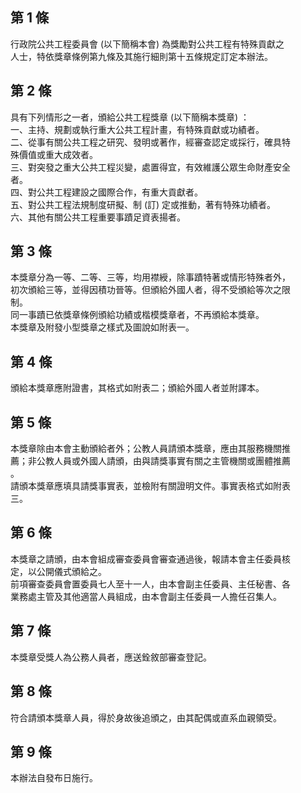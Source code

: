 第 1 條
-------
行政院公共工程委員會 (以下簡稱本會) 為獎勵對公共工程有特殊貢獻之  
人士，特依獎章條例第九條及其施行細則第十五條規定訂定本辦法。

第 2 條
-------
具有下列情形之一者，頒給公共工程獎章 (以下簡稱本獎章) ：  
一、主持、規劃或執行重大公共工程計畫，有特殊貢獻或功績者。  
二、從事有關公共工程之研究、發明或著作，經審查認定或採行，確具特  
    殊價值或重大成效者。  
三、對突發之重大公共工程災變，處置得宜，有效維護公眾生命財產安全  
    者。  
四、對公共工程建設之國際合作，有重大貢獻者。  
五、對公共工程法規制度研擬、制 (訂) 定或推動，著有特殊功績者。  
六、其他有關公共工程重要事蹟足資表揚者。

第 3 條
-------
本獎章分為一等、二等、三等，均用襟綬，除事蹟特著或情形特殊者外，  
初次頒給三等，並得因積功晉等。但頒給外國人者，得不受頒給等次之限  
制。  
同一事蹟已依獎章條例頒給功績或楷模獎章者，不再頒給本獎章。  
本獎章及附發小型獎章之樣式及圖說如附表一。

第 4 條
-------
頒給本獎章應附證書，其格式如附表二；頒給外國人者並附譯本。

第 5 條
-------
本獎章除由本會主動頒給者外；公教人員請頒本獎章，應由其服務機關推  
薦；非公教人員或外國人請頒，由與請獎事實有關之主管機關或團體推薦  
。  
請頒本獎章應填具請獎事實表，並檢附有關證明文件。事實表格式如附表  
三。

第 6 條
-------
本獎章之請頒，由本會組成審查委員會審查通過後，報請本會主任委員核  
定，以公開儀式頒給之。  
前項審查委員會置委員七人至十一人，由本會副主任委員、主任秘書、各  
業務處主管及其他適當人員組成，由本會副主任委員一人擔任召集人。

第 7 條
-------
本獎章受獎人為公務人員者，應送銓敘部審查登記。

第 8 條
-------
符合請頒本獎章人員，得於身故後追頒之，由其配偶或直系血親領受。

第 9 條
-------
本辦法自發布日施行。

